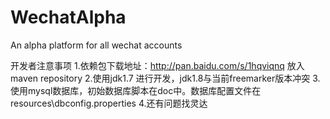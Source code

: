 # WechatAlpha
An alpha platform for all wechat accounts

开发者注意事项
1.依赖包下载地址：http://pan.baidu.com/s/1hqviqnq  放入maven repository
2.使用jdk1.7 进行开发，jdk1.8与当前freemarker版本冲突
3.使用mysql数据库，初始数据库脚本在doc中。数据库配置文件在resources\dbconfig.properties
4.还有问题找灵达
